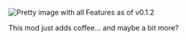 ![Pretty image with all Features as of v0.1.2](https://cdn.modrinth.com/data/zOmQ4mBE/images/59c4432b7c17c3d646e7a1b50a266a86dfaa0acd.png)

This mod just adds coffee... and maybe a bit more?
